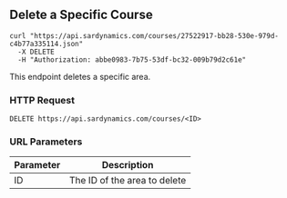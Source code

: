 ## Delete a Specific Course

```shell
curl "https://api.sardynamics.com/courses/27522917-bb28-530e-979d-c4b77a335114.json"
  -X DELETE
  -H "Authorization: abbe0983-7b75-53df-bc32-009b79d2c61e"
```

This endpoint deletes a specific area.

### HTTP Request

`DELETE https://api.sardynamics.com/courses/<ID>`

### URL Parameters

| Parameter | Description                  |
| --------- | ---------------------------- |
| ID        | The ID of the area to delete |
